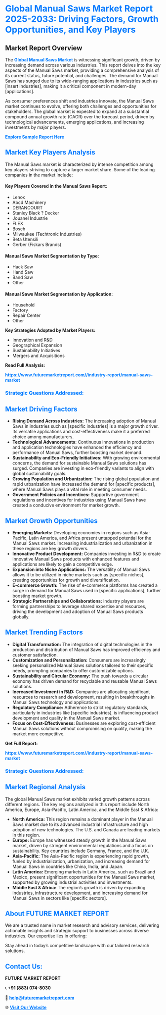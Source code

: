 <h1 style="color: #007BFF;">Global Manual Saws Market Report 2025-2033: Driving Factors, Growth Opportunities, and Key Players</h1>

<section id="overview">
<h2>Market Report Overview</h2>
<p>The <a href="https://www.futuremarketreport.com//industry-report/manual-saws-market" style="color: #007BFF; text-decoration: none;"><strong>Global Manual Saws Market</strong></a> is witnessing significant growth, driven by increasing demand across various industries. This report delves into the key aspects of the Manual Saws market, providing a comprehensive analysis of its current status, future potential, and challenges. The demand for Manual Saws has surged due to its wide-ranging applications in industries such as [insert industries], making it a critical component in modern-day [applications].</p>
<p>As consumer preferences shift and industries innovate, the Manual Saws market continues to evolve, offering both challenges and opportunities for stakeholders. The global market is expected to expand at a substantial compound annual growth rate (CAGR) over the forecast period, driven by technological advancements, emerging applications, and increasing investments by major players.</p>
</section>

<section id="overview">
<p><a href="https://www.futuremarketreport.com//request-sample/reportId=52113" style="color: #007BFF; text-decoration: none;"><strong>Explore Sample Report Here</strong></a></p>
</section>

<section id="key-players">
<h2 style="color: #007BFF;">Market Key Players Analysis</h2>
<p>The Manual Saws market is characterized by intense competition among key players striving to capture a larger market share. Some of the leading companies in the market include:</p>
<h4>Key Players Covered in the Manual Saws Report:</h4>
<ul><li>Lenox</li><li>Abcd Machinery</li><li>DERANCOURT</li><li>Stanley Black ? Decker</li><li>Jouanel Industrie</li><li>FLEX</li><li>Bosch</li><li>Milwaukee (Techtronic Industries)</li><li>Beta Utensili</li><li>Gerber (Fiskars Brands)</li></ul>
<h4>Manual Saws Market Segmentation by Type:</h4>
<ul><li>Hack Saw</li><li>Hand Saw</li><li>Band Saw</li><li>Other</li></ul>

<h4>Manual Saws Market Segmentation by Application:</h4>
<ul><li>Household</li><li>Factory</li><li>Repair Center</li><li>Other</li></ul>
<p><strong>Key Strategies Adopted by Market Players:</strong></p>
<ul>
<li>Innovation and R&D</li>
<li>Geographical Expansion</li>
<li>Sustainability Initiatives</li>
<li>Mergers and Acquisitions</li>
</ul>
</section>

<section>
<p><strong>Read Full Analysis: </strong></p><a href="https://www.futuremarketreport.com//industry-report/manual-saws-market" style="color: #007BFF; text-decoration: none;"><strong>https://www.futuremarketreport.com//industry-report/manual-saws-market</strong></a>
<h3 style="color: #007BFF;">Strategic Questions Addressed:</h3>
</section>

<section id="driving-factors">
<h2 style="color: #007BFF;">Market Driving Factors</h2>
<ul>
<li><strong>Rising Demand Across Industries:</strong> The increasing adoption of Manual Saws in industries such as [specific industries] is a major growth driver. Its versatile applications and cost-effectiveness make it a preferred choice among manufacturers.</li>
<li><strong>Technological Advancements:</strong> Continuous innovations in production and application technologies have enhanced the efficiency and performance of Manual Saws, further boosting market demand.</li>
<li><strong>Sustainability and Eco-Friendly Initiatives:</strong> With growing environmental concerns, the demand for sustainable Manual Saws solutions has surged. Companies are investing in eco-friendly variants to align with global sustainability goals.</li>
<li><strong>Growing Population and Urbanization:</strong> The rising global population and rapid urbanization have increased the demand for [specific products], where Manual Saws plays a vital role in meeting consumer needs.</li>
<li><strong>Government Policies and Incentives:</strong> Supportive government regulations and incentives for industries using Manual Saws have created a conducive environment for market growth.</li>
</ul>
</section>

<section id="growth-opportunities">
<h2 style="color: #007BFF;">Market Growth Opportunities</h2>
<ul>
<li><strong>Emerging Markets:</strong> Developing economies in regions such as Asia-Pacific, Latin America, and Africa present untapped potential for the Manual Saws market. Increasing industrialization and urbanization in these regions are key growth drivers.</li>
<li><strong>Innovative Product Development:</strong> Companies investing in R&D to create innovative Manual Saws products with enhanced features and applications are likely to gain a competitive edge.</li>
<li><strong>Expansion into Niche Applications:</strong> The versatility of Manual Saws allows it to be utilized in niche markets such as [specific niches], creating opportunities for growth and diversification.</li>
<li><strong>E-commerce Growth:</strong> The rise of e-commerce platforms has created a surge in demand for Manual Saws used in [specific applications], further boosting market growth.</li>
<li><strong>Strategic Partnerships and Collaborations:</strong> Industry players are forming partnerships to leverage shared expertise and resources, driving the development and adoption of Manual Saws products globally.</li>
</ul>
</section>

<section id="trending-factors">
<h2 style="color: #007BFF;">Market Trending Factors</h2>
<ul>
<li><strong>Digital Transformation:</strong> The integration of digital technologies in the production and distribution of Manual Saws has improved efficiency and customer satisfaction.</li>
<li><strong>Customization and Personalization:</strong> Consumers are increasingly seeking personalized Manual Saws solutions tailored to their specific needs, prompting companies to offer customizable options.</li>
<li><strong>Sustainability and Circular Economy:</strong> The push towards a circular economy has driven demand for recyclable and reusable Manual Saws solutions.</li>
<li><strong>Increased Investment in R&D:</strong> Companies are allocating significant resources to research and development, resulting in breakthroughs in Manual Saws technology and applications.</li>
<li><strong>Regulatory Compliance:</strong> Adherence to strict regulatory standards, particularly in industries like [specific industries], is influencing product development and quality in the Manual Saws market.</li>
<li><strong>Focus on Cost-Effectiveness:</strong> Businesses are exploring cost-efficient Manual Saws solutions without compromising on quality, making the market more competitive.</li>
</ul>
</section>

<section>
<p><strong>Get Full Report: </strong></p><a href="https://www.futuremarketreport.com//industry-report/manual-saws-market" style="color: #007BFF; text-decoration: none;"><strong>https://www.futuremarketreport.com//industry-report/manual-saws-market</strong></a>
<h3 style="color: #007BFF;">Strategic Questions Addressed:</h3>
</section>


<section id="regional-analysis">
<h2 style="color: #007BFF;">Market Regional Analysis</h2>
<p>The global Manual Saws market exhibits varied growth patterns across different regions. The key regions analyzed in this report include North America, Europe, Asia-Pacific, Latin America, and the Middle East & Africa:</p>
<ul>
<li><strong>North America:</strong> This region remains a dominant player in the Manual Saws market due to its advanced industrial infrastructure and high adoption of new technologies. The U.S. and Canada are leading markets in this region.</li>
<li><strong>Europe:</strong> Europe has witnessed steady growth in the Manual Saws market, driven by stringent environmental regulations and a focus on sustainability. Key countries include Germany, France, and the U.K.</li>
<li><strong>Asia-Pacific:</strong> The Asia-Pacific region is experiencing rapid growth, fueled by industrialization, urbanization, and increasing demand for Manual Saws in countries like China, India, and Japan.</li>
<li><strong>Latin America:</strong> Emerging markets in Latin America, such as Brazil and Mexico, present significant opportunities for the Manual Saws market, supported by growing industrial activities and investments.</li>
<li><strong>Middle East & Africa:</strong> The region’s growth is driven by expanding industries, infrastructure development, and increasing demand for Manual Saws in sectors like [specific sectors].</li>
</ul>
</section>

<footer>
<h2 style="color: #007BFF;">About FUTURE MARKET REPORT</h2>
<p>We are a trusted name in market research and advisory services, delivering actionable insights and strategic support to businesses across diverse industries. Our expertise lies in offering:</p>

<p>Stay ahead in today’s competitive landscape with our tailored research solutions.</p>

<h2 style="color: #007BFF;">Contact Us:</h2>
<p><strong>FUTURE MARKET REPORT</strong></p>
<p>📞 <strong>+91 (883) 074-8030</strong></p>
<p>📧 <strong><a href="mailto:help@futuremarketreport.com" style="color: #007BFF;">help@futuremarketreport.com</a></strong></p>
<p>🌐 <strong><a href="https://www.futuremarketreport.com/" style="color: #007BFF;">Visit Our Website</a></strong></p>
</footer>